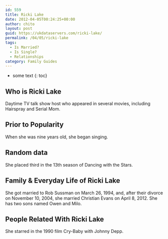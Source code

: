 ```yaml
---
id: 559
title: Ricki Lake
date: 2012-04-05T00:24:25+00:00
author: chito
layout: post
guid: https://ukdataservers.com/ricki-lake/
permalink: /04/05/ricki-lake
tags:
  - Is Married?
  - Is Single?
  - Relationships
category: Family Guides
---
```


* some text
{: toc}
          
          
## Who is  Ricki Lake
                  
                  
                  
Daytime TV talk show host who appeared in several movies, including Hairspray and Serial Mom. 
                  
                
                
                
## Prior to Popularity 
                  
                  
                  
When she was nine years old, she began singing. 
                  
                
                
                
## Random data 
                  
                  
                  
She placed third in the 13th season of Dancing with the Stars. 
                  
                
                
                
## Family & Everyday Life of Ricki Lake
                  
                  
                  
She got married to Rob Sussman on March 26, 1994, and, after their divorce on November 10, 2004, she married Christian Evans on April 8, 2012. She has two sons named Owen and Milo. 
                  
                
                
                
## People Related With  Ricki Lake
                  
                  
                  
She starred in the 1990 film Cry-Baby with Johnny Depp. 
                  
                
              
            
          
          
          
    
    
  
